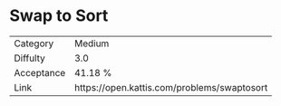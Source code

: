 # Swap to Sort

<table>
    <tr>
        <td>Category</td>
        <td>Medium</td>
    </tr>
    <tr>
        <td>Diffulty</td>
        <td>3.0</td>
    </tr>
    <tr>
        <td>Acceptance</td>
        <td>41.18 %</td>
    </tr>
    <tr>
        <td>Link</td>
        <td>https://open.kattis.com/problems/swaptosort</td>
    </tr>
</table>